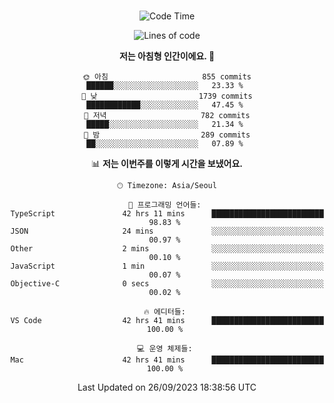 <div align="center">

<br />

 <!--START_SECTION:waka-->
![Code Time](http://img.shields.io/badge/Code%20Time-1%2C334%20hrs%2047%20mins-blue)

![Lines of code](https://img.shields.io/badge/%EC%A0%80%EB%8A%94%20%EC%97%AC%ED%83%9C%EA%B9%8C%EC%A7%80%20-2.6%20million%20%EC%A4%84%EC%9D%98%20%EC%BD%94%EB%93%9C%EB%A5%BC%20%EC%9E%91%EC%84%B1%ED%96%88%EC%96%B4%EC%9A%94.-blue)

**저는 아침형 인간이에요. 🐤** 

```text
🌞 아침                     855 commits         ██████░░░░░░░░░░░░░░░░░░░   23.33 % 
🌆 낮　                     1739 commits        ████████████░░░░░░░░░░░░░   47.45 % 
🌃 저녁                     782 commits         █████░░░░░░░░░░░░░░░░░░░░   21.34 % 
🌙 밤　                     289 commits         ██░░░░░░░░░░░░░░░░░░░░░░░   07.89 % 
```


📊 **저는 이번주를 이렇게 시간을 보냈어요.** 

```text
🕑︎ Timezone: Asia/Seoul

💬 프로그래밍 언어들: 
TypeScript               42 hrs 11 mins      █████████████████████████   98.83 % 
JSON                     24 mins             ░░░░░░░░░░░░░░░░░░░░░░░░░   00.97 % 
Other                    2 mins              ░░░░░░░░░░░░░░░░░░░░░░░░░   00.10 % 
JavaScript               1 min               ░░░░░░░░░░░░░░░░░░░░░░░░░   00.07 % 
Objective-C              0 secs              ░░░░░░░░░░░░░░░░░░░░░░░░░   00.02 % 

🔥 에디터들: 
VS Code                  42 hrs 41 mins      █████████████████████████   100.00 % 

💻 운영 체제들: 
Mac                      42 hrs 41 mins      █████████████████████████   100.00 % 
```


 Last Updated on 26/09/2023 18:38:56 UTC
<!--END_SECTION:waka-->

</div>
